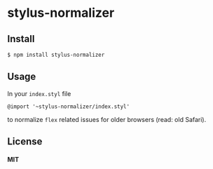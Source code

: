 # stylus-normalizer

## Install

```sh
$ npm install stylus-normalizer
```

## Usage

In your `index.styl` file

```
@import '~stylus-normalizer/index.styl'
```

to normalize `flex` related issues for older browsers (read: old Safari).

## License

#### MIT